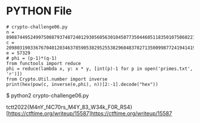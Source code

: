 # PYTHON File
````
# crypto-challenge06.py
n = 8908744952499750087937487240129305605630104507735044605118350107506022140818691078500978841059544465406366240340833924054090188846975544096639905610489529157253866709476893839325357377378161844373340358143667258360114511536212495047802240772702127949393624869832663538053609834189308621145398801569162207
c = 209803190336767040120346378590538295255382960483782713500998772419414196159516841320988075221392992738599444091636416461757793064882675191904561360812554964088629999355171593013367349702624598203800648505112188903641768837091546629665418201446696922348901896105794534869480228209078297898245556405433096
e = 57329
# phi = (p-1)*(q-1)
from functools import reduce
phi = reduce(lambda x, y: x * y, [int(p)-1 for p in open('primes.txt', 'r')])
from Crypto.Util.number import inverse
print(hex(pow(c, inverse(e,phi), n))[2:-1].decode("hex"))
````

$ python2 crypto-challenge06.py

tctt2022{M4nY_f4C70rs_M4Y_83_W34k_F0R_RS4}
[https://ctftime.org/writeup/15587]https://ctftime.org/writeup/15587
